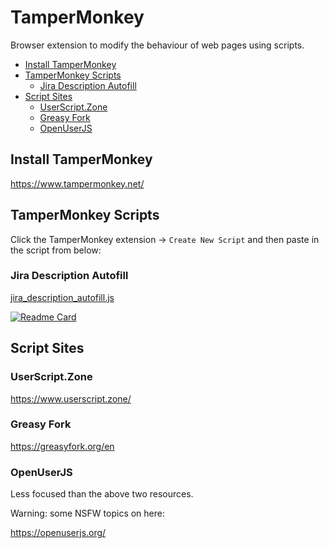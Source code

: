 # TamperMonkey

Browser extension to modify the behaviour of web pages using scripts.

<!-- INDEX_START -->

- [Install TamperMonkey](#install-tampermonkey)
- [TamperMonkey Scripts](#tampermonkey-scripts)
  - [Jira Description Autofill](#jira-description-autofill)
- [Script Sites](#script-sites)
  - [UserScript.Zone](#userscriptzone)
  - [Greasy Fork](#greasy-fork)
  - [OpenUserJS](#openuserjs)

<!-- INDEX_END -->

## Install TamperMonkey

<https://www.tampermonkey.net/>

## TamperMonkey Scripts

Click the TamperMonkey extension -> `Create New Script` and then paste in the script from below:

### Jira Description Autofill

[jira_description_autofill.js](https://github.com/HariSekhon/TamperMonkey/blob/main/jira_description_autofill.js)

[![Readme Card](https://github-readme-stats.vercel.app/api/pin/?username=HariSekhon&repo=TamperMonkey&theme=ambient_gradient&description_lines_count=3)](https://github.com/HariSekhon/TamperMonkey)

## Script Sites

### UserScript.Zone

<https://www.userscript.zone/>

### Greasy Fork

<https://greasyfork.org/en>

### OpenUserJS

Less focused than the above two resources.

Warning: some NSFW topics on here:

<https://openuserjs.org/>
